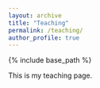 ```yaml
---
layout: archive
title: "Teaching"
permalink: /teaching/
author_profile: true
---
```


{% include base_path %}


This is my teaching page.